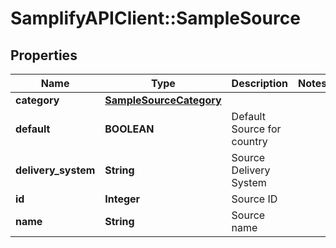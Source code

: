 # SamplifyAPIClient::SampleSource

## Properties
Name | Type | Description | Notes
------------ | ------------- | ------------- | -------------
**category** | [**SampleSourceCategory**](SampleSourceCategory.md) |  | 
**default** | **BOOLEAN** | Default Source for country | 
**delivery_system** | **String** | Source Delivery System | 
**id** | **Integer** | Source ID | 
**name** | **String** | Source name | 


